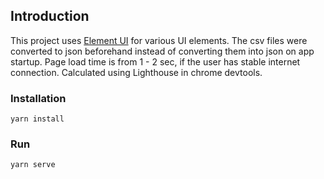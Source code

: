 ## Introduction

This project uses [Element UI](https://element.eleme.io/) for various UI elements. The csv files were converted to json beforehand instead of converting them into json on app startup. Page load time is from 1 - 2 sec, if the user has stable internet connection. Calculated using Lighthouse in chrome devtools.

### Installation

```
yarn install
```

### Run

```
yarn serve
```

